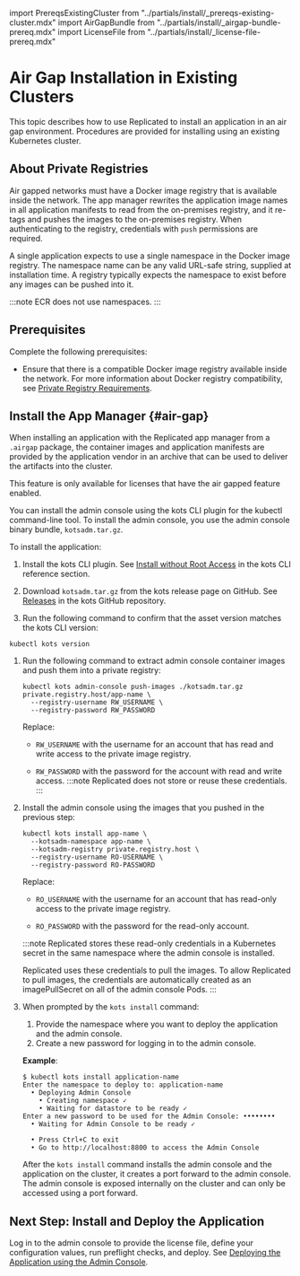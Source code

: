 import PrereqsExistingCluster from "../partials/install/_prereqs-existing-cluster.mdx"
import AirGapBundle from "../partials/install/_airgap-bundle-prereq.mdx"
import LicenseFile from "../partials/install/_license-file-prereq.mdx"

# Air Gap Installation in Existing Clusters

This topic describes how to use Replicated to install an application in an air gap environment. Procedures are provided for installing using an existing Kubernetes cluster.

## About Private Registries

Air gapped networks must have a Docker image registry that is available inside the network. The app manager rewrites the application image names in all application manifests to read from the on-premises registry, and it re-tags and pushes the images to the on-premises registry. When authenticating to the registry, credentials with `push` permissions are required.

A single application expects to use a single namespace in the Docker image registry. The namespace name can be any valid URL-safe string, supplied at installation time. A registry typically expects the namespace to exist before any images can be pushed into it.

:::note
ECR does not use namespaces.
:::

## Prerequisites

Complete the following prerequisites:

<PrereqsExistingCluster/>

* Ensure that there is a compatible Docker image registry available inside the network. For more information about Docker registry compatibility, see [Private Registry Requirements](/enterprise/installing-general-requirements#private-registry-requirements).

<AirGapBundle/>

<LicenseFile/>

## Install the App Manager {#air-gap}

When installing an application with the Replicated app manager from a `.airgap` package, the container images and application manifests are provided by the application vendor in an archive that can be used to deliver the artifacts into the cluster.

This feature is only available for licenses that have the air gapped feature enabled.

You can install the admin console using the kots CLI plugin for the kubectl command-line tool. To install the admin console, you use the admin console binary bundle, `kotsadm.tar.gz`.

To install the application:

1. Install the kots CLI plugin. See [Install without Root Access](/reference/kots-cli-getting-started#install-without-root-access) in the kots CLI reference section.

1. Download `kotsadm.tar.gz` from the kots release page on GitHub. See [Releases](https://github.com/replicatedhq/kots/releases) in the kots GitHub repository.

1. Run the following command to confirm that the asset version matches the kots CLI version:

  ```shell
  kubectl kots version
  ```

1. Run the following command to extract admin console container images and push them into a private registry:

   ```shell
   kubectl kots admin-console push-images ./kotsadm.tar.gz private.registry.host/app-name \
     --registry-username RW_USERNAME \
     --registry-password RW_PASSWORD
   ```

    Replace:

    * `RW_USERNAME` with the username for an account that has read and write access to the private image registry.

    * `RW_PASSWORD` with the password for the account with read and write access.
    :::note
    Replicated does not store or reuse these credentials.
    :::

1. Install the admin console using the images that you pushed in the previous step:

   ```shell
   kubectl kots install app-name \
     --kotsadm-namespace app-name \
     --kotsadm-registry private.registry.host \
     --registry-username RO-USERNAME \
     --registry-password RO-PASSWORD
   ```

   Replace:

   * `RO_USERNAME` with the username for an account that has read-only access to the private image registry.

   * `RO_PASSWORD` with the password for the read-only account.

   :::note
   Replicated stores these read-only credentials in a Kubernetes secret in the same namespace where the admin console is installed.

   Replicated uses these credentials to pull the images. To allow Replicated to pull images, the credentials are automatically created as an imagePullSecret on all of the admin console Pods.
   :::

1. When prompted by the `kots install` command:
   1. Provide the namespace where you want to deploy the application and the admin console.
   1. Create a new password for logging in to the admin console.

     **Example**:

     ```shell
     $ kubectl kots install application-name
     Enter the namespace to deploy to: application-name
       • Deploying Admin Console
         • Creating namespace ✓
         • Waiting for datastore to be ready ✓
     Enter a new password to be used for the Admin Console: ••••••••
       • Waiting for Admin Console to be ready ✓

       • Press Ctrl+C to exit
       • Go to http://localhost:8800 to access the Admin Console

     ```   

    After the `kots install` command installs the admin console and the application on the cluster, it creates a port forward to the admin console. The admin console is exposed internally on the cluster and can only be accessed using a port forward.

## Next Step: Install and Deploy the Application    

Log in to the admin console to provide the license file, define your configuration values, run preflight checks, and deploy. See [Deploying the Application using the Admin Console](installing-app-setup).
